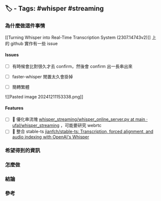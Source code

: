 ## 🏷️ - Tags: #whisper #streaming

### 為什麼做這件事情
[[Turning Whisper into Real-Time Transcription System (2307.14743v2)]] 上的 github 實作有一些 issue
#### Issues
- [ ] 有時候會比對很久才去 confirm，然後會 confirm 出一長串出來
- [ ] faster-whisper 閒置太久會掛掉
- [ ] 簡轉繁體


![[Pasted image 20241211153338.png]]

#### Features
- [ ] 🔼 優化串流塊  [whisper_streaming/whisper_online_server.py at main · ufal/whisper_streaming](https://github.com/ufal/whisper_streaming/blob/main/whisper_online_server.py#L110) ，可能要研究  webrtc
- [ ] 🔼 整合 stable-ts [jianfch/stable-ts: Transcription, forced alignment, and audio indexing with OpenAI's Whisper](https://github.com/jianfch/stable-ts)
### 希望得到的資訊
### 怎麼做
### 結論

### 參考